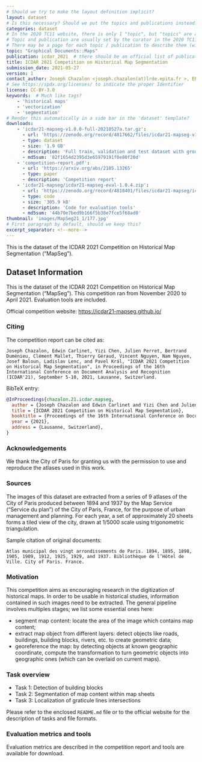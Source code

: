 ```yaml
---
# Should we try to make the layout definition implicit?
layout: dataset
# Is this necessary? Should we put the topics and publications instead?
categories: dataset
# In the 2020 TC11 website, there is only 1 "topic", but "topics" are arranged in a hierarchical way, like a taxonomy
# Topic and publication are usually set by the curator in the 2020 TC11 website
# There may be a page for each topic / publication to describe them (with pictures)
topic: "Graphical Documents::Maps"
publication: icdar_2021  # there should be an official list of publication ids
title: ICDAR 2021 Competition on Historical Map Segmentation
submission_date: 2021-05-27
version: 1
contact_author: Joseph Chazalon <joseph.chazalon(at)lrde.epita.fr >, EPITA Research and Development Laboratory
# See https://spdx.org/licenses/ to indicate the proper Identifier
license: CC-BY-3.0
keywords:  # Much like tags?
    - 'historical maps'
    - 'vectorization'
    - 'segmentation'
# Render this automatically in a side bar in the 'dataset' template?
downloads:
    - 'icdar21-mapseg-v1.0.0-full-20210527a.tar.gz':
      - url: 'https://zenodo.org/record/4817662/files/icdar21-mapseg-v1.0.0-full-20210527a.tar.gz?download=1'
      - type: dataset
      - size: '1.9 GB'
      - description: 'Full train, validation and test dataset with ground truth'
      - md5sum: '82f1654d2395d3e65979191f0e80f20d'
    - 'competition-report.pdf':
      - url: 'https://arxiv.org/abs/2105.13265'
      - type: paper
      - description: 'Competition report'
    - 'icdar21-mapseg/icdar21-mapseg-eval-1.0.4.zip':
      - url: 'https://zenodo.org/record/4818401/files/icdar21-mapseg/icdar21-mapseg-eval-1.0.4.zip?download=1'
      - type: code
      - size: '305.9 kB'
      - description: 'Code for evaluation tools'
      - md5sum: '44b70e7bed9b166f5b38e7fce5f68ad0'
thumbnail: 'images/MapSeg21_1/177.jpg'
# First paragraph by default, should we keep this?
excerpt_separator: <!--more-->
---
```


This is the dataset of the ICDAR 2021 Competition on Historical Map Segmentation (“MapSeg”).
<!--more-->

## Dataset Information

This is the dataset of the ICDAR 2021 Competition on Historical Map Segmentation (“MapSeg”).
This competition ran from November 2020 to April 2021.
Evaluation tools are included.

Official competition website: https://icdar21-mapseg.github.io/

### Citing
The competition report can be cited as:

```
Joseph Chazalon, Edwin Carlinet, Yizi Chen, Julien Perret, Bertrand Duménieu, Clément Mallet, Thierry Géraud, Vincent Nguyen, Nam Nguyen, Josef Baloun, Ladislav Lenc, and Pavel Král, "ICDAR 2021 Competition on Historical Map Segmentation", in Proceedings of the 16th International Conference on Document Analysis and Recognition (ICDAR'21), September 5-10, 2021, Lausanne, Switzerland.
```

BibTeX entry:

```bibtex
@InProceedings{chazalon.21.icdar.mapseg,
  author = {Joseph Chazalon and Edwin Carlinet and Yizi Chen and Julien Perret and Bertrand Duménieu and Clément Mallet and Thierry Géraud and Vincent Nguyen and Nam Nguyen and Josef Baloun and Ladislav Lenc and and Pavel Král},
  title = {ICDAR 2021 Competition on Historical Map Segmentation},
  booktitle = {Proceedings of the 16th International Conference on Document Analysis and Recognition (ICDAR'21)},
  year = {2021},
  address = {Lausanne, Switzerland}, 
}
```

### Acknowledgements
We thank the City of Paris for granting us with the permission to use and reproduce the atlases used in this work.


### Sources
The images of this dataset are extracted from a series of 9 atlases of the City of Paris produced between 1894 and 1937 by the Map Service (“Service du plan”) of the City of Paris, France, for the purpose of urban management and planning. For each year, a set of approximately 20 sheets forms a tiled view of the city, drawn at 1/5000 scale using trigonometric triangulation.

Sample citation of original documents:

```
Atlas municipal des vingt arrondissements de Paris. 1894, 1895, 1898, 1905, 1909, 1912, 1925, 1929, and 1937. Bibliothèque de l’Hôtel de Ville. City of Paris. France.
```


### Motivation

This competition aims as encouraging research in the digitization of historical maps. In order to be usable in historical studies, information contained in such images need to be extracted. The general pipeline involves multiples stages; we list some essential ones here:

- segment map content: locate the area of the image which contains map content;
- extract map object from different layers: detect objects like roads, buildings, building blocks, rivers, etc. to create geometric data;
- georeference the map: by detecting objects at known geographic coordinate, compute the transformation to turn geometric objects into geographic ones (which can be overlaid on current maps).

### Task overview

- Task 1: Detection of building blocks
- Task 2: Segmentation of map content within map sheets
- Task 3: Localization of graticule lines intersections

Please refer to the enclosed `README.md` file or to the official website for the description of tasks and file formats.

### Evaluation metrics and tools

Evaluation metrics are described in the competition report and tools are available for download.
